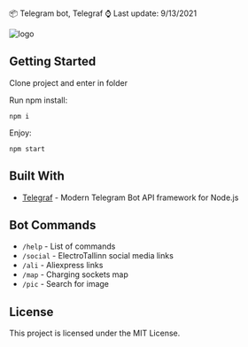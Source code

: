 📦 Telegram bot, Telegraf
⌚ Last update: 9/13/2021

![logo](https://electrotallinn.ee/wp-content/uploads/2020/08/et-logo-invert.svg)

## Getting Started

Clone project and enter in folder

Run npm install:
```
npm i
```

Enjoy:

```
npm start
```

## Built With

- [Telegraf](https://telegraf.js.org/) - Modern Telegram Bot API framework for Node.js

## Bot Commands

- ```/help``` - List of commands
- ```/social``` - ElectroTallinn social media links
- ```/ali``` - Aliexpress links
- ```/map``` - Charging sockets map
-  ```/pic``` <name> - Search for image

## License

This project is licensed under the MIT License.

